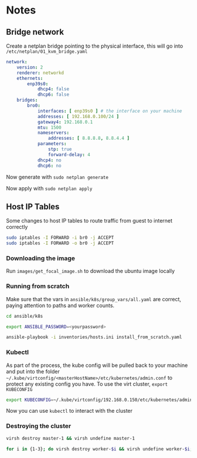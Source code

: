 # Notes

## Bridge network

Create a netplan bridge pointing to the physical interface, this will go into `/etc/netplan/01_kvm_bridge.yaml`

```yaml
network:
    version: 2
    renderer: networkd
    ethernets:
        enp39s0:
            dhcp4: false
            dhcp6: false
    bridges:
        bro0:
            interfaces: [ enp39s0 ] # the interface on your machine
            addresses: [ 192.168.0.100/24 ]
            gateway4: 192.168.0.1
            mtu: 1500
            nameservers:
                addresses: [ 8.8.8.8, 8.8.4.4 ]
            parameters:
                stp: true
                forward-delay: 4
            dhcp4: no
            dhcp6: no
```

Now generate with `sudo netplan generate`

Now apply with `sudo netplan apply`

## Host IP Tables

Some changes to host IP tables to route traffic from guest to internet correctly

```bash
sudo iptables -I FORWARD -i br0 -j ACCEPT
sudo iptables -I FORWARD -o br0 -j ACCEPT
```

### Downloading the image

Run `images/get_focal_image.sh` to download the ubuntu image locally


### Running from scratch

Make sure that the vars in `ansible/k8s/group_vars/all.yaml` are correct, paying attention to paths and worker counts.

```bash
cd ansible/k8s

export ANSIBLE_PASSWORD=<yourpassword>

ansible-playbook -i inventories/hosts.ini install_from_scratch.yaml
```

### Kubectl

As part of the process, the kube config will be pulled back to your machine and put into the folder `~/.kube/virtconfig/<masterHostName>/etc/kubernetes/admin.conf` to protect any existing config you have. To use the virt cluster, `export KUBECONFIG `

```bash
export KUBECONFIG=~/.kube/virtconfig/192.168.0.150/etc/kubernetes/admin.conf
```

Now you can use `kubectl` to interact with the cluster

### Destroying the cluster

```bash
virsh destroy master-1 && virsh undefine master-1

for i in {1-3}; do virsh destroy worker-$i && virsh undefine worker-$i; done
```
